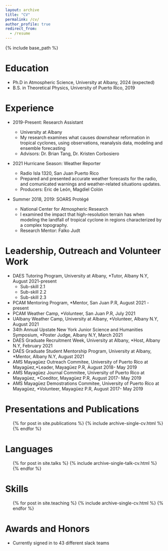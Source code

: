 ```yaml
---
layout: archive
title: "CV"
permalink: /cv/
author_profile: true
redirect_from:
  - /resume
---
```


{% include base_path %}

Education
======
* Ph.D in Atmospheric Science, University at Albany, 2024 (expected)
* B.S. in Theoretical Physics, University of Puerto Rico, 2019

Experience
======
* 2019-Present: Research Assistant
  * University at Albany
  * My research examines what causes downshear reformation in tropical cyclones, using observations, reanalysis data, modeling and ensemble forecasting
  * Advisors: Dr. Brian Tang, Dr. Kristen Corbosiero

* 2021 Hurricane Season: Weather Reporter 
  * Radio Isla 1320, San Juan Puerto Rico
  * Prepared and presented accurate weather forecasts for the radio, and comunicated warnings and weather-related situations updates. 
  * Producers: Eric de León, Magdiel Colón

* Summer 2018, 2019: SOARS Protégé
  * National Center for Atmospheric Research
  * I examined the impact that high-resolution terrain has when modeling the landfall of tropical cyclone in regions characterized by a complex topography.
  * Research Mentor: Falko Judt 
  
Leadership, Outreach and Volunteer Work 
======
* DAES Tutoring Program, University at Albany, *Tutor, Albany N.Y, August 2021-present
  * Sub-skill 2.1
  * Sub-skill 2.2
  * Sub-skill 2.3
* PCAM Mentoring Program, *Mentor, San Juan P.R, August 2021 - present
* PCAM Weather Camp, *Volunteer, San Juan P.R, July 2021 
* UAlbany Weather Camp, University at Albany, *Volunteer, Albany N.Y, August 2021 
* 34th Annual Upstate New York Junior Science and Humanities Symposium, *Poster Judge, Albany N.Y, March 2021
* DAES Graduate Recruitment Week, University at Albany, *Host, Albany N.Y, February 2021
* DAES Graduate Student Mentorship Program, University at Albany, *Mentor, Albany N.Y, August 2021 
* AMS Mayagüez Outreach Commitee, University of Puerto Rico at Mayagüez,*Leader, Mayagüez P.R, August 2018- May 2019
* AMS Mayagüez Journal Commitee, University of Puerto Rico at Mayagüez, *Coeditor, Mayagüez P.R, August 2017- May 2019 
* AMS Mayagüez Demostrations Commitee, University of Puerto Rico at Mayagüez, *Volunteer, Mayagüez P.R, August 2017- May 2019

Presentations and Publications
======
  <ul>{% for post in site.publications %}
    {% include archive-single-cv.html %}
  {% endfor %}</ul>
  
Languages
======
  <ul>{% for post in site.talks %}
    {% include archive-single-talk-cv.html %}
  {% endfor %}</ul>
  
Skills
======
  <ul>{% for post in site.teaching %}
    {% include archive-single-cv.html %}
  {% endfor %}</ul>
  
Awards and Honors
======
* Currently signed in to 43 different slack teams
